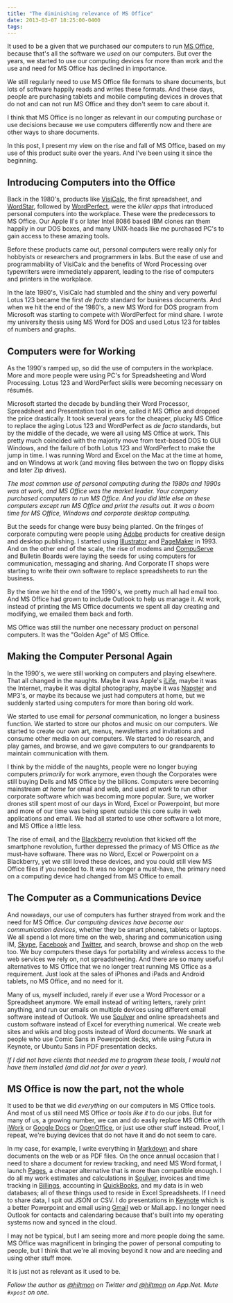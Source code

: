 ```yaml
---
title: "The diminishing relevance of MS Office"
date: 2013-03-07 18:25:00-0400
tags: 
---
```


It used to be a given that we purchased our computers to run [MS Office](http://office.microsoft.com/en-us/), because that's all the software we *used* on our computers. But over the years, we started to use our computing devices for more than work and the use and need for MS Office has declined in importance. 

We still regularly need to use MS Office file formats to share documents, but lots of software happily reads and writes these formats. And these days, people are purchasing tablets and mobile computing devices in droves that do not and can not run MS Office and they don't seem to care about it.

I think that MS Office is no longer as relevant in our computing purchase or use decisions because we use computers differently now and there are other ways to share documents.

In this post, I present my view on the rise and fall of MS Office, based on my use of this product suite over the years. And I've been using it since the beginning.

## Introducing Computers into the Office

Back in the 1980's, products like [VisiCalc](http://en.wikipedia.org/wiki/VisiCalc), the first spreadsheet, and [WordStar](http://en.wikipedia.org/wiki/WordStar), followed by [WordPerfect](http://en.wikipedia.org/wiki/WordPerfect), were the *killer apps* that introduced personal computers into the workplace. These were the predecessors to MS Office. Our Apple II's or later Intel 8086 based IBM clones ran them happily in our DOS boxes, and many UNIX-heads like me purchased PC's to gain access to these amazing tools.

Before these products came out, personal computers were really only for hobbyists or researchers and programmers in labs. But the ease of use and programmability of VisiCalc and the benefits of Word Processing over typewriters were immediately apparent, leading to the rise of computers and printers in the workplace.

In the late 1980's, VisiCalc had stumbled and the shiny and very powerful  Lotus 123 became the first *de facto* standard for business documents. And when we hit the end of the 1980's, a new MS Word for DOS program from Microsoft was starting to compete with WordPerfect for mind share. I wrote my university thesis using MS Word for DOS and used Lotus 123 for tables of numbers and graphs.

## Computers were for Working

As the 1990's ramped up, so did the use of computers in the workplace. More and more people were using PC's for Spreadsheeting and Word Processing. Lotus 123 and WordPerfect skills were becoming necessary on résumés.

Microsoft started the decade by bundling their Word Processor, Spreadsheet and Presentation tool in one, called it MS Office and dropped the price drastically. It took several years for the cheaper, plucky MS Office to replace the aging Lotus 123 and WordPerfect as *de facto* standards, but by the middle of the decade, we were all using MS Office at work. This pretty much coincided with the majority move from text-based DOS to GUI Windows, and the failure of both Lotus 123 and WordPerfect to make the jump in time. I was running Word and Excel on the Mac at the time at home, and on Windows at work (and moving files between the two on floppy disks and later Zip drives).

*The most common use of personal computing during the 1980s and 1990s was at work, and MS Office was the market leader. Your company purchased computers to run MS Office. And you did little else on these computers except run MS Office and print the results out. It was a boom time for MS Office, Windows and corporate desktop computing.*

But the seeds for change were busy being planted. On the fringes of corporate computing were people using [Adobe](http://en.wikipedia.org/wiki/Adobe_Systems) products for creative design and desktop publishing. I started using [Illustrator](http://en.wikipedia.org/wiki/Adobe_Illustrator) and [PageMaker](http://en.wikipedia.org/wiki/Adobe_PageMaker) in 1993. And on the other end of the scale, the rise of modems and [CompuServe](http://en.wikipedia.org/wiki/CompuServe) and Bulletin Boards were laying the seeds for using computers for communication, messaging and sharing. And Corporate IT shops were starting to write their own software to replace spreadsheets to run the business.

By the time we hit the end of the 1990's, we pretty much all had email too. And MS Office had grown to include Outlook to help us manage it. At work, instead of printing the MS Office documents we spent all day creating and modifying, we emailed them back and forth.

MS Office was still the number one necessary product on personal computers. It was the "Golden Age" of MS Office.

## Making the Computer Personal Again

In the 1990's, we were still working on computers and playing elsewhere. That all changed in the naughts. Maybe it was Apple's [iLife](http://www.apple.com/ilife/), maybe it was the Internet, maybe it was digital photography, maybe it was [Napster](http://en.wikipedia.org/wiki/Napster) and MP3's, or maybe its because we just had computers at home, but we suddenly started using computers for more than boring old work.

We started to use email for *personal* communication, no longer a business function. We started to store our photos and music on our computers. We started to create our own art, menus, newsletters and invitations and consume other media on our computers. We started to do research, and play games, and browse, and we gave computers to our grandparents to maintain communication with them.

I think by the middle of the naughts, people were no longer buying computers *primarily* for work anymore, even though the Corporates were still buying Dells and MS Office by the billions. Computers were becoming mainstream *at home* for email and web, and used *at work* to run other corporate software which was becoming more popular. Sure, we worker drones still spent most of our days in Word, Excel or Powerpoint, but more and more of our time was being spent outside this core suite in web applications and email. We had all started to use other software a lot more, and MS Office a little less.

The rise of email, and the [Blackberry](http://en.wikipedia.org/wiki/BlackBerry) revolution that kicked off the smartphone revolution, further depressed the primacy of MS Office as *the* must-have software. There was no Word, Excel or Powerpoint on a Blackberry, yet we still loved these devices, and you could still view MS Office files if you needed to. It was no longer a must-have, the primary need on a computing device had changed from MS Office to email.

## The Computer as a Communications Device

And nowadays, our use of computers has further strayed from work and the need for MS Office. *Our computing devices have become our communication devices*, whether they be smart phones, tablets or laptops. We all spend a lot more time on the web, sharing and communication using IM, [Skype](http://en.wikipedia.org/wiki/Skype), [Facebook](http://en.wikipedia.org/wiki/Facebook) and [Twitter](http://en.wikipedia.org/wiki/Twitter), and search, browse and shop on the web too. We buy computers these days for portability and wireless access to the web services we rely on, not spreadsheeting. And there are so many useful alternatives to MS Office that we no longer treat running MS Office as a requirement. Just look at the sales of iPhones and iPads and Android tablets, no MS Office, and no need for it.

Many of us, myself included, rarely if ever use a Word Processor or a Spreadsheet anymore. We email instead of writing letters, rarely print anything, and run our emails on multiple devices using different email software instead of Outlook. We use [Soulver](https://itunes.apple.com/us/app/soulver/id413965349?mt=12&uo=4&at=10l894) and online spreadsheets and custom software instead of Excel for everything numerical. We create web sites and wikis and blog posts instead of Word documents. We snark at people who use Comic Sans in Powerpoint decks, while using Futura in Keynote, or Ubuntu Sans in PDF presentation decks.

*If I did not have clients that needed me to program these tools, I would not have them installed (and did not for over a year).*

## MS Office is now the part, not the whole

It used to be that we did *everything* on our computers in MS Office tools. And most of us still need MS Office *or tools like it* to do our jobs. But for many of us, a growing number, we can and do easily replace MS Office with [iWork](http://www.apple.com/iwork/) or [Google Docs](http://docs.google.com) or [OpenOffice](http://www.openoffice.org), or just use other stuff instead. Proof, I repeat, we're buying devices that do not have it and do not seem to care.

In my case, for example, I write everything in [Markdown](https://hiltmon.com/blog/2012/02/20/the-markdown-mindset/) and share documents on the web or as PDF files. On the once annual occasion that I need to share a document for review tracking, and need MS Word format, I launch [Pages](http://www.apple.com/iwork/pages/), a cheaper alternative that is more than compatible enough. I do all my work estimates and calculations in [Soulver](https://itunes.apple.com/us/app/soulver/id413965349?mt=12&uo=4&at=10l894), invoices and time tracking in [Billings](https://itunes.apple.com/us/app/billings-pro/id434514810?mt=12&uo=4&at=10l894), accounting in [QuickBooks](http://quickbooks.intuit.com), and my data is in web databases; all of these things used to reside in Excel Spreadsheets. If I need to share data, I spit out JSON or CSV. I do presentations in [Keynote](http://www.apple.com/iwork/keynote/) which is a better Powerpoint and email using [Gmail](http://gmail.google.com) web or Mail.app. I no longer need Outlook for contacts and calendaring because that's built into my operating systems now and synced in the cloud.

I may not be typical, but I am seeing more and more people doing the same. MS Office was magnificent in bringing the power of personal computing to people, but I think that we're all moving beyond it now and are needing and using other stuff more. 

It is just not as relevant as it used to be.

*Follow the author as [@hiltmon](https://twitter.com/hiltmon) on Twitter and [@hiltmon](http://alpha.app.net/hiltmon) on App.Net. Mute `#xpost` on one.*
